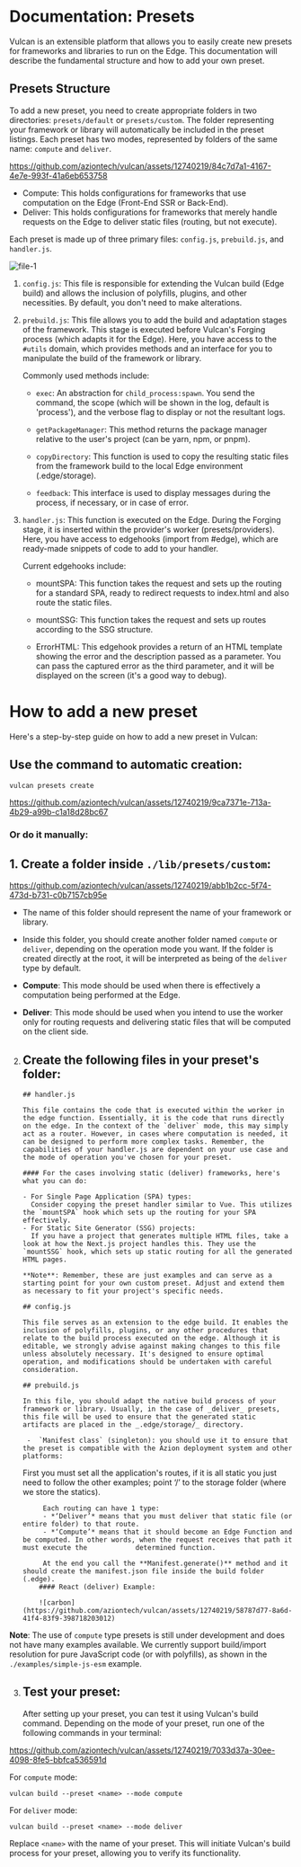 # Documentation: Presets

Vulcan is an extensible platform that allows you to easily create new presets for frameworks and libraries to run on the Edge. This documentation will describe the fundamental structure and how to add your own preset.

## Presets Structure

To add a new preset, you need to create appropriate folders in two directories: `presets/default` or `presets/custom`. The folder representing your framework or library will automatically be included in the preset listings. Each preset has two modes, represented by folders of the same name: `compute` and `deliver`.

https://github.com/aziontech/vulcan/assets/12740219/84c7d7a1-4167-4e7e-993f-41a6eb653758

- Compute: This holds configurations for frameworks that use computation on the Edge (Front-End SSR or Back-End).
- Deliver: This holds configurations for frameworks that merely handle requests on the Edge to deliver static files (routing, but not execute).

Each preset is made up of three primary files: `config.js`, `prebuild.js`, and `handler.js`.

![file-1](https://github.com/aziontech/vulcan/assets/12740219/4ba25280-0463-4ecf-9ad6-f9066444f483)

1.  `config.js`: This file is responsible for extending the Vulcan build (Edge build) and allows the inclusion of polyfills, plugins, and other necessities. By default, you don't need to make alterations.
2.  `prebuild.js`: This file allows you to add the build and adaptation stages of the framework. This stage is executed before Vulcan's Forging process (which adapts it for the Edge). Here, you have access to the `#utils` domain, which provides methods and an interface for you to manipulate the build of the framework or library.

    Commonly used methods include:

    - `exec`: An abstraction for `child_process:spawn`. You send the command, the scope (which will be shown in the log, default is 'process'), and the verbose flag to display or not the resultant logs.

    - `getPackageManager`: This method returns the package manager relative to the user's project (can be yarn, npm, or pnpm).

    - `copyDirectory`: This function is used to copy the resulting static files from the framework build to the local Edge environment (.edge/storage).

    - `feedback`: This interface is used to display messages during the process, if necessary, or in case of error.

3.  `handler.js`: This function is executed on the Edge. During the Forging stage, it is inserted within the provider's worker (presets/providers). Here, you have access to edgehooks (import from #edge), which are ready-made snippets of code to add to your handler.

    Current edgehooks include:

    - mountSPA: This function takes the request and sets up the routing for a standard SPA, ready to redirect requests to index.html and also route the static files.

    - mountSSG: This function takes the request and sets up routes according to the SSG structure.
    - ErrorHTML: This edgehook provides a return of an HTML template showing the error and the description passed as a parameter. You can pass the captured error as the third parameter, and it will be displayed on the screen (it's a good way to debug).

# How to add a new preset

Here's a step-by-step guide on how to add a new preset in Vulcan:

## **Use the command to automatic creation:**

    vulcan presets create

https://github.com/aziontech/vulcan/assets/12740219/9ca7371e-713a-4b29-a99b-c1a18d28bc67

### Or do it manually:

## 1. **Create a folder inside `./lib/presets/custom`:**

https://github.com/aziontech/vulcan/assets/12740219/abb1b2cc-5f74-473d-b731-c0b7157cb95e

- The name of this folder should represent the name of your framework or library.
- Inside this folder, you should create another folder named `compute` or `deliver`, depending on the operation mode you want. If the folder is created directly at the root, it will be interpreted as being of the `deliver` type by default.
- **Compute**: This mode should be used when there is effectively a computation being performed at the Edge.

- **Deliver**: This mode should be used when you intend to use the worker only for routing requests and delivering static files that will be computed on the client side.

2.  ## **Create the following files in your preset's folder:**

        ## handler.js

        This file contains the code that is executed within the worker in the edge function. Essentially, it is the code that runs directly on the edge. In the context of the `deliver` mode, this may simply act as a router. However, in cases where computation is needed, it can be designed to perform more complex tasks. Remember, the capabilities of your handler.js are dependent on your use case and the mode of operation you've chosen for your preset.

        #### For the cases involving static (deliver) frameworks, here's what you can do:

        - For Single Page Application (SPA) types:
          Consider copying the preset handler similar to Vue. This utilizes the `mountSPA` hook which sets up the routing for your SPA effectively.
        - For Static Site Generator (SSG) projects:
          If you have a project that generates multiple HTML files, take a look at how the Next.js project handles this. They use the `mountSSG` hook, which sets up static routing for all the generated HTML pages.

        **Note**: Remember, these are just examples and can serve as a starting point for your own custom preset. Adjust and extend them as necessary to fit your project's specific needs.

        ## config.js

        This file serves as an extension to the edge build. It enables the inclusion of polyfills, plugins, or any other procedures that relate to the build process executed on the edge. Although it is editable, we strongly advise against making changes to this file unless absolutely necessary. It's designed to ensure optimal operation, and modifications should be undertaken with careful consideration.

        ## prebuild.js

        In this file, you should adapt the native build process of your framework or library. Usually, in the case of _deliver_ presets, this file will be used to ensure that the generated static artifacts are placed in the _.edge/storage/_ directory.

         -  `Manifest class` (singleton): you should use it to ensure that the preset is compatible with the Azion deployment system and other platforms:

    First you must set all the application's routes, if it is all static you just need to follow the other examples; point ‘/’ to the storage folder (where we store the statics).

             Each routing can have 1 type:
             - *‘Deliver’* means that you must deliver that static file (or entire folder) to that route.
             - *‘Compute’* means that it should become an Edge Function and be computed. In other words, when the request receives that path it must execute the            determined function.

             At the end you call the **Manifest.generate()** method and it should create the manifest.json file inside the build folder (.edge).
            #### React (deliver) Example:

            ![carbon](https://github.com/aziontech/vulcan/assets/12740219/58787d77-8a6d-41f4-83f9-398718203012)

**Note**: The use of `compute` type presets is still under development and does not have many examples available. We currently support build/import resolution for pure JavaScript code (or with polyfills), as shown in the `./examples/simple-js-esm` example.

3.  ## **Test your preset:**
    After setting up your preset, you can test it using Vulcan's build command. Depending on the mode of your preset, run one of the following commands in your terminal:

https://github.com/aziontech/vulcan/assets/12740219/7033d37a-30ee-4098-8fe5-bbfca536591d

For `compute` mode:

    vulcan build --preset <name> --mode compute

For `deliver` mode:

    vulcan build --preset <name> --mode deliver

Replace `<name>` with the name of your preset. This will initiate Vulcan's build process for your preset, allowing you to verify its functionality.
